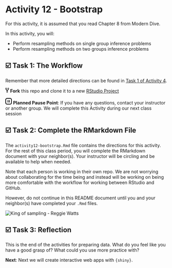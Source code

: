 Activity 12 - Bootstrap
================

For this activity, it is assumed that you read Chapter 8 from Modern
Dive.

In this activity, you will:

-   Perform resampling methods on single group inference problems
-   Perform resampling methods on two groups inference problems

## ☑️ Task 1: The Workflow

Remember that more detailed directions can be found in [Task 1 of
Activity
4](https://github.com/gvsu-sta518/activity04-data-pipelines#%EF%B8%8F-task-1-the-workflow).

![fork](README-img/fork-icon.png) **Fork** this repo and clone it to a
new [RStudio Project](https://rstudio.gvsu.edu/)

<img src="README-img/noun_pause.png" alt="pause" width = "20"/>
<b>Planned Pause Point</b>: If you have any questions, contact your
instructor or another group. We will complete this Activity during our
next class session

## ☑️ Task 2: Complete the RMarkdown File

The `activity12-bootstrap.Rmd` file contains the directions for this
activity. For the rest of this class period, you will complete the
RMarkdown document with your neighbor(s). Your instructor will be
circling and be available to help when needed.

Note that each person is working in their own repo. We are not worrying
about collaborating for the time being and instead will be working on
being more comfortable with the workflow for working between RStudio and
GitHub.

However, do not continue in this README document until you and your
neighbor(s) have completed your `.Rmd` files.

![King of sampling - Reggie
Watts](https://media.giphy.com/media/CwQuw9MLL4JfW/giphy.gif)

## ☑️ Task 3: Reflection

This is the end of the activities for preparing data. What do you feel
like you have a good grasp of? What could you use more practice with?

**Next**: Next we will create interactive web apps with `{shiny}`.
